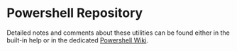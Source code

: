 # Powershell Repository

Detailed notes and comments about these utilities can be found either in the built-in help or in the dedicated [Powershell Wiki](https://github.com/opustecnica/public/wiki/Powershell-Notes).
